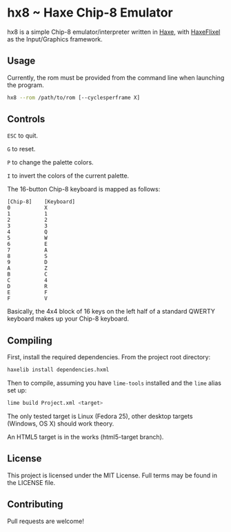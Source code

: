 hx8 ~ Haxe Chip-8 Emulator
==========================

hx8 is a simple Chip-8 emulator/interpreter written in [Haxe](http://haxe.org/), with [HaxeFlixel](http://haxeflixel.com/) as the Input/Graphics framework.

Usage
-----

Currently, the rom must be provided from the command line when launching the program.

```bash
hx8 --rom /path/to/rom [--cyclesperframe X]
```

Controls
--------

`ESC` to quit.

`G` to reset.

`P` to change the palette colors.

`I` to invert the colors of the current palette.

The 16-button Chip-8 keyboard is mapped as follows:

```
[Chip-8]    [Keyboard]
0           X
1           1
2           2
3           3
4           Q
5           W
6           E
7           A
8           S
9           D
A           Z
B           C
C           4
D           R
E           F
F           V
```

Basically, the 4x4 block of 16 keys on the left half of a standard QWERTY keyboard makes up your Chip-8 keyboard.

Compiling
---------

First, install the required dependencies.  From the project root directory:

```bash
haxelib install dependencies.hxml
```

Then to compile, assuming you have `lime-tools` installed and the `lime` alias set up:

```bash
lime build Project.xml <target>
```

The only tested target is Linux (Fedora 25), other desktop targets (Windows, OS X) should work theory.

An HTML5 target is in the works (html5-target branch).

License
-------

This project is licensed under the MIT License.  Full terms may be found in the LICENSE file.

Contributing
------------

Pull requests are welcome!